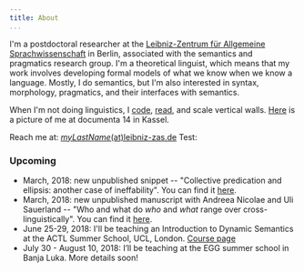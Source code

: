 ```yaml
---
title: About 
...
```


I'm a postdoctoral researcher at the [Leibniz-Zentrum für Allgemeine Sprachwissenschaft](https://www.zas.gwz-berlin.de) in Berlin, associated with the semantics and pragmatics research group. I'm a theoretical linguist, which means that my work involves developing formal models of what we know when we know a language. Mostly, I do semantics, but I'm also interested in syntax, morphology, pragmatics, and their interfaces with semantics. 

When I'm not doing linguistics, I [code](https://github.com/patrl), [read](https://www.goodreads.com/user/show/59694544-patrick-elliott), and scale vertical walls. [Here](images/documenta.jpg) is a picture of me at documenta 14 in Kassel. 

Reach me at: [*myLastName*(at)leibniz-zas.de](mailto:elliott@leibniz-zas.de)
Test:

### Upcoming

- March, 2018: new unpublished snippet -- "Collective predication and ellipsis: another case of ineffability". You can find it [here](https://patrl.keybase.pub/snippets/collectivePredSnippet.pdf).
- March, 2018: new unpublished manuscript with Andreea Nicolae and Uli Sauerland -- "Who and what do *who* and *what* range over cross-linguistically". You can find it [here](https://patrl.keybase.pub/papers/whoAndWhatMs.pdf).
- June 25-29, 2018: I'll be teaching an Introduction to Dynamic Semantics at the ACTL Summer School, UCL, London. [Course page](https://patrickdelliott.com/actl2018.html)
- July 30 - August 10, 2018: I’ll be teaching at the EGG summer school in Banja Luka. More details soon!
